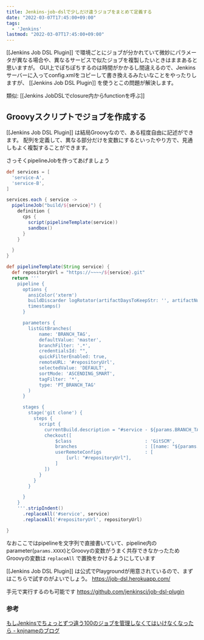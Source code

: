 ```yaml
---
title: Jenkins-job-dslで少しだけ違うジョブをまとめて定義する
date: "2022-03-07T17:45:00+09:00"
tags:
  - 'Jenkins'
lastmod: "2022-03-07T17:45:00+09:00"
---
```


[[Jenkins Job DSL Plugin]] で環境ごとにジョブが分かれていて微妙にパラメータが異なる場合や、異なるサービスで似たジョブを複製したいときはままあると思いますが。
GUI上でぽちぽちするのは時間がかかるし間違えるので、Jenkinsサーバーに入ってconfig.xmlをコピーして書き換えるみたいなことをやったりしますが、
[[Jenkins Job DSL Plugin]] を使うとこの問題が解決します。

類似: [[Jenkins JobDSLでclosure内からfunctionを呼ぶ]] 

## Groovyスクリプトでジョブを作成する

[[Jenkins Job DSL Plugin]] は結局Groovyなので、ある程度自由に記述ができます。
配列を定義して、異なる部分だけを変数にするといったやり方で、見通しもよく複製することができます。

さっそくpipelineJobを作ってあげましょう

```groovy
def services = [
  'service-A',
  'service-B',
]

services.each { service ->
  pipelineJob("build/${service}") {
    definition {
      cps {
        script(pipelineTemplate(service))
        sandbox()
      }
    }

  }
}

def pipelineTemplate(String service) {
  def repositoryUrl = "https://~~~~/${service}.git"
  return '''
    pipeline {
      options {
        ansiColor('xterm')
        buildDiscarder logRotator(artifactDaysToKeepStr: '', artifactNumToKeepStr: '', daysToKeepStr: '', numToKeepStr: '5')
        timestamps()
      }

      parameters {
        listGitBranches(
            name: 'BRANCH_TAG',
            defaultValue: 'master',
            branchFilter: '.*',
            credentialsId: "",
            quickFilterEnabled: true,
            remoteURL: '#repositoryUrl',
            selectedValue: 'DEFAULT',
            sortMode: 'ASCENDING_SMART',
            tagFilter: '*',
            type: 'PT_BRANCH_TAG'
        )
      }

      stages {
        stage('git clone') {
          steps {
            script {
              currentBuild.description = "#service - ${params.BRANCH_TAG}"
              checkout([
                  $class                           : 'GitSCM',
                  branches                         : [[name: "${params.BRANCH_TAG}"]],
                  userRemoteConfigs                : [
                      [url: "#repositoryUrl"],
                  ]
              ])
            }
          }
        }

      }
    }
    '''.stripIndent()
      .replaceAll('#service', service)
      .replaceAll('#repositoryUrl', repositoryUrl)

}

```

なおここではpipelineを文字列で直接書いていて、pipeline内のparameter(`params.XXXX`)とGroovyの変数がうまく共存できなかったためGroovyの変数は `replaceAll` で置換をかけるようにしています

[[Jenkins Job DSL Plugin]] は公式でPlaygroundが用意されているので、まずはこちらで試すのがよいでしょう。
https://job-dsl.herokuapp.com/

手元で実行するのも可能です
https://github.com/jenkinsci/job-dsl-plugin


### 参考

[ もしJenkinsでちょっとずつ違う100のジョブを管理しなくてはいけなくなったら - knjnameのブログ](https://knjname.hateblo.jp/entry/2015/01/06/025459)
